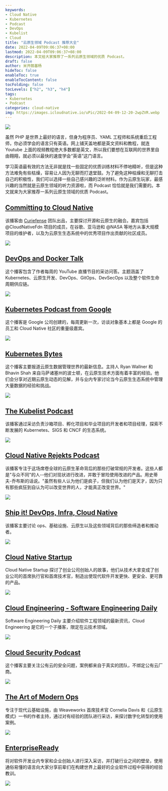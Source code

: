 ```yaml
---
keywords:
- Cloud Native
- Kubernetes
- Podcast
- DevOps
- Kubelist
- Cloud
title: "云原生领域 Podcast 推荐大全"
date: 2022-04-09T09:06:37+08:00
lastmod: 2022-04-09T09:06:37+08:00
description: 本文给大家推荐了一系列云原生领域的优质 Podcast。
draft: false
author: 米开朗基杨
hideToc: false
enableToc: true
enableTocContent: false
tocFolding: false
tocLevels: ["h2", "h3", "h4"]
tags:
- Kubernetes
- Podcast
categories: cloud-native
img: https://images.icloudnative.io/uPic/2022-04-09-12-20-2wpZVR.webp
---
```


![](https://images.icloudnative.io/uPic/2022-04-09-12-20-M7A8Wj.webp)

虽然 PHP 是世界上最好的语言，但身为程序员、YAML 工程师和系统重启工程师，你必须学会的语言只有英语。网上铺天盖地都是英文资料和教程，就连 Youtube 上面的视频教程绝大多数都是英文，所以我们要想在互联网的世界里自由翱翔，就必须以最快的速度学会“英语”这门语言。

学习英语最有效的方法无非就是找一些固定的优质训练材料不停地精听，但是这种方法难免有些枯燥，容易让人因为无聊而打退堂鼓。为了避免这种枯燥和无聊打击自己的积极性，我们可以选择一些自己感兴趣的泛听材料。作为云原生玩家，最感兴趣的当然就是云原生领域的听力资源啦，而 Podcast 恰恰就是我们需要的。本文就来为大家推荐一系列云原生领域的优质 Podcast。

## [Committing to Cloud Native](https://podcast.curiefense.io/)

该播客由 [Curiefense](https://www.curiefense.io/) 团队出品，主要探讨开源和云原生的融合。嘉宾包括 @CloudNativeFdn 项目的成员，在谷歌、亚马逊和 @NASA 等地方从事大规模项目的维护者，以及为云原生生态系统中的优秀项目作出贡献的社区成员。

![](https://pek3b.qingstor.com/kubesphere-community/images/202112241337219.jpg)

## [DevOps and Docker Talk](https://podcast.bretfisher.com/)

这个播客包含了作者每周的 YouTube 直播节目的采访问答。主题涵盖了 Kubernetes、云原生开发、DevOps、GitOps、DevSecOps 以及整个软件生命周期供应链。

![](https://pek3b.qingstor.com/kubesphere-community/images/202112241344231.png)

## [Kubernetes Podcast from Google](https://kubernetespodcast.com/)

这个播客是 Google 公司创建的，每周更新一次，访谈对象基本上都是 Google 的员工和 Cloud Native 社区的重量级嘉宾。

![](https://pek3b.qingstor.com/kubesphere-community/images/202112241352113.png)

## [Kubernetes Bytes](https://anchor.fm/kubernetesbytes)

这个播客主要报道云原生数据管理世界的最新信息。主持人 Ryan Wallner 和 Bhavin Shah 来自马萨诸塞州的波士顿，在云原生技术方面有着丰富的经验。他们会分享对近期云原生动态的见解，并与业内专家讨论当今云原生生态系统中管理大量数据的经验和挑战。

![](https://pek3b.qingstor.com/kubesphere-community/images/202112241356510.png)

## [The Kubelist Podcast](https://kubelist.com/podcast/)

该播客通过采访负责沙箱项目、孵化项目和毕业项目的开发者和项目经理，探索不断发展的 Kubernetes、SIGS 和 CNCF 的生态系统。

![](https://pek3b.qingstor.com/kubesphere-community/images/202112241400024.png)

## [Cloud Native Rejekts Podcast](https://anchor.fm/kinvolk/)

该播客专注于这场席卷全球的云原生革命背后的那些打破常规的开发者。这些人都是"与众不同"的人--他们对现状进行改进，并敢于冒险使用改进的产品。用史蒂夫-乔布斯的话说。"虽然有些人认为他们是疯子，但我们认为他们是天才，因为只有那些疯狂到自认为可以改变世界的人，才能真正改变世界。"

![](https://pek3b.qingstor.com/kubesphere-community/images/202112241407747.png)

## [Ship it! DevOps, Infra, Cloud Native](https://changelog.com/shipit)

该播客主要讨论 ops、基础设施、云原生以及这些领域背后的那些缔造者和推动者。

![](https://pek3b.qingstor.com/kubesphere-community/images/202112241414300.png)

## [Cloud Native Startup](https://www.emilyomier.com/podcast)

Cloud Native Startup 探讨了创业公司创始人的故事，他们从技术大拿变成了创业公司的首席执行官和首席技术官，制造出使现代软件开发更快、更安全、更可靠的产品。

![](https://pek3b.qingstor.com/kubesphere-community/images/202112241417664.png)

## [Cloud Engineering - Software Engineering Daily](https://softwareengineeringdaily.com/category/cloud-engineering/)

Software Engineering Daily 主要介绍软件工程领域的最新资讯，Cloud Engineering 是它的一个子播客，限定在云技术领域。

![](https://pek3b.qingstor.com/kubesphere-community/images/202112241427822.png)

## [Cloud Security Podcast](https://cloudsecuritypodcast.tv/)

这个播客主要关注公有云的安全问题，案例都来自于真实的团队，不绑定公有云厂商。

![](https://images.icloudnative.io/uPic/2022-04-09-12-04-jgL8FT.webp)

## [The Art of Modern Ops](https://www.weave.works/podcast-the-art-of-modern-ops/)

专注于现代云基础设施，由 Weaveworks 首席技术官 Cornelia Davis 和《云原生模式》一书的作者主持，通过对有经验的团队进行采访，来探讨数字化转型的使用案例。

![](https://images.icloudnative.io/uPic/2022-04-09-12-06-G2B2p9.png)

## [EnterpriseReady](https://www.enterpriseready.io/podcast/)

将对软件开发业内专家和企业创始人进行深入采访，并打破行业之间的壁垒，使用通俗易懂的语言向大家分享前辈们在构建世界上最好的企业软件过程中获得的经验教训。

![](https://images.icloudnative.io/uPic/2022-04-09-12-07-9T5wQo.png)
